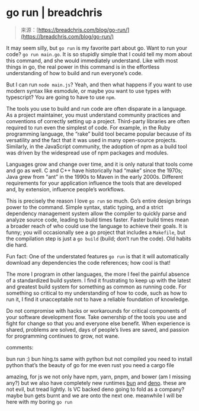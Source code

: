 <!--yml
category: 未分类
date: 2024-05-27 15:02:51
-->

# go run | breadchris

> 来源：[https://breadchris.com/blog/go-run/](https://breadchris.com/blog/go-run/)

It may seem silly, but `go run` is my favorite part about go. Want to run your code? `go run main.go`. It is so stupidly simple that I could tell my mom about this command, and she would immediately understand. Like with most things in go, the real power in this command is in the effortless understanding of how to build and run everyone’s code.

But I can run `node main.js`? Yeah, and then what happens if you want to use modern syntax like esmodule, or maybe you want to use types with typescript? You are going to have to use `npm`.

The tools you use to build and run code are often disparate in a language. As a project maintainer, you must understand community practices and conventions of correctly setting up a project. Third-party libraries are often required to run even the simplest of code. For example, in the Ruby programming language, the “rake” build tool became popular because of its versatility and the fact that it was used in many open-source projects. Similarly, in the JavaScript community, the adoption of npm as a build tool was driven by the widespread use of npm packages and modules.

Languages grow and change over time, and it is only natural that tools come and go as well. C and C++ have historically had “make” since the 1970s; Java grew from “ant” in the 1990s to Maven in the early 2000s. Different requirements for your application influence the tools that are developed and, by extension, influence people’s workflows.

This is precisely the reason I love `go run` so much. Go’s entire design brings power to the command. Simple syntax, static typing, and a strict dependency management system allow the compiler to quickly parse and analyze source code, leading to build times faster. Faster build times mean a broader reach of who could use the language to achieve their goals. It is funny; you will occasionally see a go project that includes a `Makefile`, but the compilation step is just a `go build` (build; don’t run the code). Old habits die hard.

Fun fact: One of the understated features `go run` is that it will automatically download any dependencies the code references; how cool is that!

The more I program in other languages, the more I feel the painful absence of a standardized build system. I find it frustrating to keep up with the latest and greatest build system for something as common as running code. For something so critical to my understanding of how to code, such as how to run it, I find it unacceptable not to have a reliable foundation of knowledge.

Do not compromise with hacks or workarounds for critical components of your software development flow. Take ownership of the tools you use and fight for change so that you and everyone else benefit. When experience is shared, problems are solved, days of people’s lives are saved, and passion for programming continues to grow, not wane.

comments:

bun run :) bun hing.ts same with python but not compiled you need to install python that’s the beauty of go for me even rust you need a cargo file

amazing, for js we not only have npm, yarn, pnpm, and bower (am I missing any?) but we also have completely new runtimes [bun](https://bun.sh/) and [deno](https://deno.com/). these are not evil, but tread lightly. Is VC backed deno going to fold as a company? maybe bun gets burnt and we are onto the next one. meanwhile I will be here with my boring `go run`